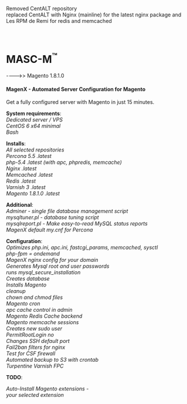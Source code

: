 Removed CentALT repository<br/>
replaced CentALT with Nginx (mainline) for the latest nginx package and<br/>
Les RPM de Remi for redis and memcached<br/>
<br/>
<br/>


MASC-M<sup>™</sup>
======

---->> Magento 1.8.1.0

#### MagenX - Automated Server Configuration for Magento
Get a fully configured server with Magento in just 15 minutes.

**System requirements**:<br/>
*Dedicated server / VPS*<br/>
*CentOS 6 x64 minimal*<br/>
*Bash*<br/>

**Installs**:<br/>
*All selected repositories*<br/>
*Percona 5.5 .latest*<br/>
*php-5.4 .latest (with apc, phpredis, memcache)*<br/>
*Nginx .latest*<br/>
*Memcached .latest*<br/>
*Redis .latest*<br/>
*Varnish 3 .latest*<br/>
*Magento 1.8.1.0 .latest*<br/>

**Additional**:<br/>
*Adminer - single file database management script*<br/>
*mysqltuner.pl - database tuning script*<br/>
*mysqlreport.pl - Make easy-to-read MySQL status reports*<br/>
*MagenX default my.cnf for Percona*<br/>

**Configuration**:<br/>
*Optimizes php.ini, apc.ini, fastcgi_params, memcached, sysctl*<br/>
*php-fpm = ondemand*<br/>
*MagenX nginx config for your domain*<br/>
*Generates Mysql root and user passwords*<br/>
*runs mysql_secure_installation*<br/>
*Creates database*<br/>
*Installs Magento*<br/>
*cleanup*<br/>
*chown and chmod files*<br/>
*Magento cron*<br/>
*apc cache control in admin*<br/>
*Magento Redis Cache backend*<br/>
*Magento memcache sessions*<br/>
*Creates new sudo user*<br/>
*PermitRootLogin no*<br/>
*Changes SSH default port*<br/>
*Fail2ban filters for nginx*<br/>
*Test for CSF firewall*<br/>
*Automated backup to S3 with crontab*<br/>
*Turpentine Varnish FPC*<br/>


**TODO**:<br/>

*Auto-Install Magento extensions -*<br/>
*your selected extension*<br/>
 

